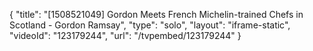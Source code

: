 {
    "title": "[1508521049] Gordon Meets French Michelin-trained Chefs in Scotland - Gordon Ramsay",
    "type": "solo",
    "layout": "iframe-static",
    "videoId": "123179244",
    "url": "\/tvpembed\/123179244"
}